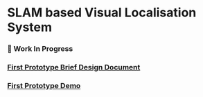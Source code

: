 # SLAM based Visual Localisation System 

### 🚧 Work In Progress

### [First Prototype Brief Design Document](https://github.com/S-Bhargavii/FYP/blob/main/documentation/DesignDoc.pdf) 
### [First Prototype Demo](https://github.com/S-Bhargavii/FYP/blob/main/documentation/FYP%20demo.mp4)

